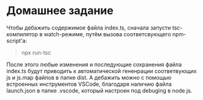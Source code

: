 Домашнее задание 
=========================

Чтобы дебажить содержимое файла index.ts, сначала запусти tsc-компилятор в watch-режиме, путём вызова соответсвующего npm-script'а:

> npx run-tsc 

После этого любые изменения и последующие сохранения файла index.ts будут приводить к автоматической гененрации соответвующих js и js.map файлов в папке dist.
А дебажить можно с помощью встроенных инструментов VSCode, благодаря наличию файла launch.json в папке .vscode, который настроен под debuging в node.js.